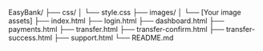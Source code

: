 
EasyBank/
├── css/
│   └── style.css
├── images/
│   └── [Your image assets]
├── index.html
├── login.html
├── dashboard.html
├── payments.html
├── transfer.html
├── transfer-confirm.html
├── transfer-success.html
├── support.html
└── README.md

